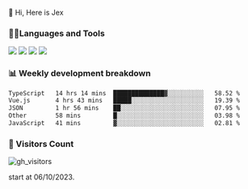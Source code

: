 👋 Hi, Here is Jex

 

### 🧑‍💻Languages and Tools

<code><a href="https://react.dev"><img src="https://api.iconify.design/logos:react.svg" /></a></code>
<code><a href="https://github.com/vuejs/core"><img src="https://api.iconify.design/logos:vue.svg" /></a></code> 
<code><a href="https://github.com/microsoft/TypeScript"><img src="https://api.iconify.design/logos:typescript-icon.svg" /></a></code>
<code><a href="https://threejs.org/"><img src="https://api.iconify.design/logos:threejs.svg" /></a></code>

### 📊 Weekly development breakdown

<!--START_SECTION:waka-->

```txt
TypeScript   14 hrs 14 mins  ██████████████▓░░░░░░░░░░   58.52 %
Vue.js       4 hrs 43 mins   █████░░░░░░░░░░░░░░░░░░░░   19.39 %
JSON         1 hr 56 mins    ██░░░░░░░░░░░░░░░░░░░░░░░   07.95 %
Other        58 mins         █░░░░░░░░░░░░░░░░░░░░░░░░   03.98 %
JavaScript   41 mins         ▓░░░░░░░░░░░░░░░░░░░░░░░░   02.81 %
```

<!--END_SECTION:waka-->


### 👀 Visitors Count

![gh_visitors](https://profile-counter.glitch.me/jexlau/count.svg)

start at 06/10/2023.
